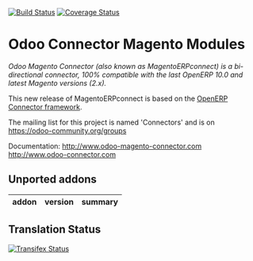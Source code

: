 [![Build Status](https://travis-ci.org/OCA/connector-magento.svg?branch=10.0)](https://travis-ci.org/OCA/connector-magento)
[![Coverage Status](https://coveralls.io/repos/OCA/connector-magento/badge.svg?branch=10.0)](https://coveralls.io/r/OCA/connector-magento?branch=10.0)

Odoo Connector Magento Modules
==============================

*Odoo Magento Connector (also known as MagentoERPconnect) is a bi-directional connector, 100% compatible with the last OpenERP 10.0 and latest Magento versions (2.x).*

This new release of MagentoERPconnect is based on the [OpenERP Connector framework](https://github.com/OCA/connector).

The mailing list for this project is named 'Connectors' and is on https://odoo-community.org/groups

Documentation:
http://www.odoo-magento-connector.com
http://www.odoo-connector.com

[//]: # (addons)

Unported addons
---------------
addon | version | summary
--- | --- | ---

[//]: # (end addons)

Translation Status
------------------
[![Transifex Status](https://www.transifex.com/projects/p/OCA-connector-magento-10-0/chart/image_png)](https://www.transifex.com/projects/p/OCA-connector-magento-10-0)
